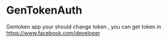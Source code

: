 # GenTokenAuth
Gentoken app your should change token , you can get token in https://www.facebook.com/developer
